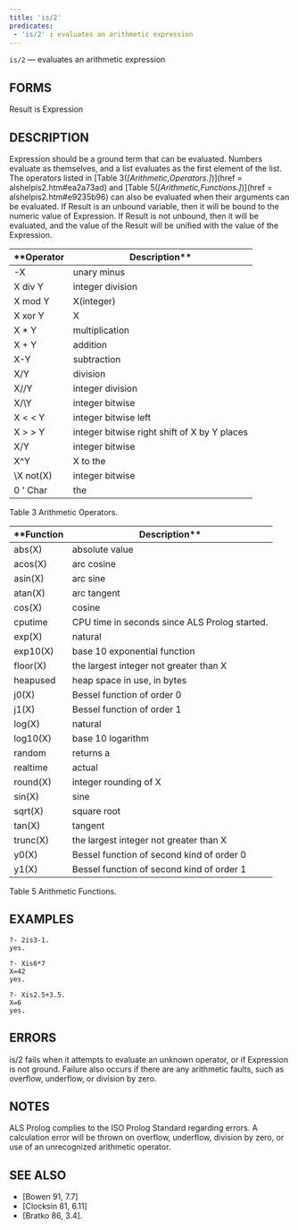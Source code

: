 ```yaml
---
title: 'is/2'
predicates:
 - 'is/2' : evaluates an arithmetic expression
---
```

`is/2` — evaluates an arithmetic expression


## FORMS

Result is Expression


## DESCRIPTION

Expression should be a ground term that can be evaluated. Numbers evaluate as themselves, and a list evaluates as the first element of the list. The operators listed in
[Table 3(_[Arithmetic,Operators.]_)](href = alshelpis2.htm#ea2a73ad)
and
[Table 5(_[Arithmetic,Functions.]_)](href = alshelpis2.htm#e9235b96)
can also be evaluated when their arguments can be evaluated. If Result is an unbound variable, then it will be bound to the numeric value of Expression. If Result is not unbound, then it will be evaluated, and the value of the Result will be unified with the value of the Expression.





|**Operator|Description**|
|---------|------------|
| -X | unary minus | 
| X div Y | integer division | 
| X mod Y | X(integer) | 
| X xor Y | X | 
| X * Y | multiplication | 
| X + Y | addition | 
| X-Y | subtraction | 
| X/Y | division | 
| X//Y | integer division | 
| X/\Y | integer bitwise | 
| X &lt; &lt; Y | integer bitwise left | 
| X &gt; &gt; Y | integer bitwise right shift of X by Y places | 
| X\/Y | integer bitwise | 
| X^Y | X to the | 
| \X not(X) | integer bitwise | 
| 0 ' Char | the | 


Table 3
Arithmetic Operators.





|**Function|Description**|
|---------|------------|
| abs(X) | absolute value | 
| acos(X) | arc cosine | 
| asin(X) | arc sine | 
| atan(X) | arc tangent | 
| cos(X) | cosine | 
| cputime | CPU time in seconds since ALS Prolog started. | 
| exp(X) | natural | 
| exp10(X) | base 10 exponential function | 
| floor(X) | the largest integer not greater than X | 
| heapused | heap space in use, in bytes | 
| j0(X) | Bessel function of order 0 | 
| j1(X) | Bessel function of order 1 | 
| log(X) | natural | 
| log10(X) | base 10 logarithm | 
| random | returns a | 
| realtime | actual | 
| round(X) | integer rounding of X | 
| sin(X) | sine | 
| sqrt(X) | square root | 
| tan(X) | tangent | 
| trunc(X) | the largest integer not greater than X | 
| y0(X) | Bessel function of second kind of order 0 | 
| y1(X) | Bessel function of second kind of order 1 | 


Table 5
Arithmetic Functions.


## EXAMPLES

```
?- 2is3-1.
yes.
```

```
?- Xis6*7
X=42
yes.
```

```
?- Xis2.5+3.5.
X=6
yes.
```


## ERRORS

is/2 fails when it attempts to evaluate an unknown operator, or if Expression is not ground. Failure also occurs if there are any arithmetic faults, such as overflow, underflow, or division by zero.


## NOTES

ALS Prolog complies to the ISO Prolog Standard regarding errors. A calculation error will be thrown on overflow, underflow, division by zero, or use of an unrecognized arithmetic operator.


## SEE ALSO

- [Bowen 91, 7.7]
- [Clocksin 81, 6.11]
- [Bratko 86, 3.4]. 
